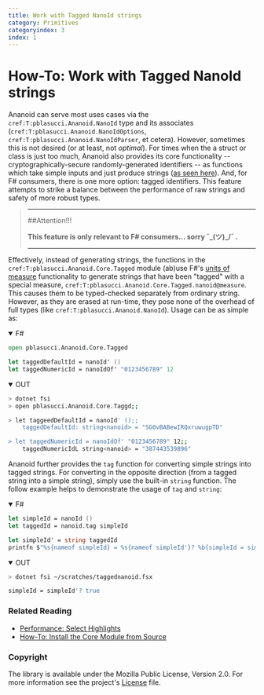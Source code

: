 ```yaml
---
title: Work with Tagged NanoId strings
category: Primitives
categoryindex: 3
index: 1
---
```


How-To: Work with Tagged NanoId strings
===

Ananoid can serve most uses cases via the `cref:T:pblasucci.Ananoid.NanoId`
type and its associates (`cref:T:pblasucci.Ananoid.NanoIdOptions`,
`cref:T:pblasucci.Ananoid.NanoIdParser`, et cetera). However, sometimes this is
not desired (or at least, not _optimal_). For times when the a struct or class
is just too much, Ananoid also provides its core functionality --
cryptographically-secure randomly-generated identifiers -- as functions which
take simple inputs and just produce strings ([as seen here][1]). And, for F#
consumers, there is one more option: tagged identifiers. This feature attempts
to strike a balance between the performance of raw strings and safety of more
robust types.

> ---
> ##Attention!!!
>
> __This feature is only relevant to F# consumers... sorry ¯\_(ツ)_/¯ .__
>
> ---

Effectively, instead of generating strings, the functions in the
`cref:T:pblasucci.Ananoid.Core.Tagged` module (ab)use F#'s [units of measure][2]
functionality to generate strings that have been "tagged" with a special
measure, `cref:T:pblasucci.Ananoid.Core.Tagged.nanoid@measure`. This causes
them to be typed-checked separately from ordinary string. However, as they are
erased at run-time, they pose none of the overhead of full types (like
`cref:T:pblasucci.Ananoid.NanoId`). Usage can be as simple as:

<div class="lang-bar">
<details open class="lang-block">
<summary>F#</summary>

```fsharp
open pblasucci.Ananoid.Core.Tagged

let taggedDefaultId = nanoId' ()
let taggedNumericId = nanoIdOf' "0123456789" 12
```
</details>

<details open class="lang-block console">
<summary>OUT</summary>

```sh
> dotnet fsi
> open pblasucci.Ananoid.Core.Taggd;;

> let taggeedDefaultId = nanoId' ();;
    taggedDefaultId: string<nanoid> = "SG0vBABewIRQxruwugpTD"

> let taggedNumericId = nanoIdOf' "0123456789" 12;;
    taggedNumericIdL string<nanoid> = "387443539896"
```
</div>

Ananoid further provides the `tag` function for converting simple strings into
tagged strings. For converting in the opposite direction (from a tagged string
into a simple string), simply use the built-in `string` function. The follow
example helps to demonstrate the usage of `tag` and `string`:

<div class="lang-bar">
<details open class="lang-block">
<summary>F#</summary>

```fsharp
let simpleId = nanoId ()
let taggedId = nanoid.tag simpleId

let simpleId' = string taggedId
printfn $"%s{nameof simpleId} = %s{nameof simpleId'}? %b{simpleId = simpleId'}"
```
</details>

<details open class="lang-block console">
<summary>OUT</summary>

```sh
> dotnet fsi ~/scratches/taggednanoid.fsx

simpleId = simpleId'? true
```
</details>
</div>

### Related Reading

+ [Performance: Select Highlights][3]
+ [How-To: Install the Core Module from Source][4]

### Copyright
The library is available under the Mozilla Public License, Version 2.0.
For more information see the project's [License][0] file.


[0]: https://github.com/pblasucci/ananoid/blob/main/LICENSE.txt
[1]: /guides/primitives/nanoidstring.html
[2]: https://learn.microsoft.com/en-us/dotnet/fsharp/language-reference/units-of-measure
[3]: /explanations/performance/highlights.html
[4]: /guides/primitives/installcore.html
